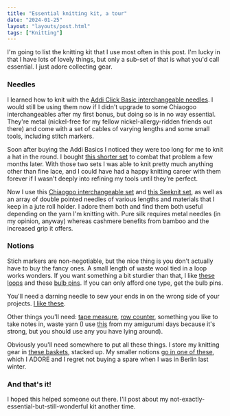 ```yaml
---
title: "Essential knitting kit, a tour"
date: "2024-01-25"
layout: "layouts/post.html"
tags: ["Knitting"]
---
```


I'm going to list the knitting kit that I use most often in this post. I'm lucky in that I have lots of lovely things, but only a sub-set of that is what you'd call essential. I just adore collecting gear.

### Needles

I learned how to knit with the [Addi Click Basic interchangeable needles](https://www.woolstack.co.uk/addi-click-basic-interchangeable-circular-knitting-needle-set/). I would still be using them now if I didn't upgrade to some Chiaogoo interchangeables after my first bonus, but doing so is in no way essential. They're metal (nickel-free for my fellow nickel-allergy-ridden friends out there) and come with a set of cables of varying lengths and some small tools, including stitch markers.

Soon after buying the Addi Basics I noticed they were too long for me to knit a hat in the round. I bought [this shorter set](https://www.woolstack.co.uk/addi-click-lace-interchangeable-circular-knitting-needle-set/) to combat that problem a few months later. With those two sets I was able to knit pretty much anything other than fine lace, and I could have had a happy knitting career with them forever if I wasn't deeply into refining my tools until they're perfect.

Now I use this [Chiaogoo interchangeable set](https://www.thelittleknittingcompany.co.uk/index.php?main_page=product_info&products_id=1897) and [this Seeknit set](https://www.amibari.jp/english/project/premium-10cm-set-11sizes-id-59733), as well as an array of double pointed needles of various lengths and materials that I keep in a jute roll holder. I adore them both and find them both useful depending on the yarn I'm knitting with. Pure silk requires metal needles (in my opinion, anyway) whereas cashmere benefits from bamboo and the increased grip it offers.

### Notions

Stich markers are non-negotiable, but the nice thing is you don't actually have to buy the fancy ones. A small length of waste wool tied in a loop works wonders. If you want something a bit sturdier than that, I like [these loops](https://www.yarnworx.com/products/cocoknits-small-coloured-ring-stitch-markers?variant=32245908930695&currency=GBP&utm_medium=product_sync&utm_source=google&utm_content=sag_organic&utm_campaign=sag_organic&srsltid=AfmBOoo0GF0PHIoUfo-RBSDJdLY4TWsh40RDZtpoRF_3k2zJ_Er2vBln-Zo) and these [bulb pins](https://merchantandmills.com/uk/coppered-bulb-pins). If you can only afford one type, get the bulb pins.

You'll need a darning needle to sew your ends in on the wrong side of your projects. [I like these](https://www.ebay.co.uk/itm/166088726748?var=465595035501).

Other things you'll need: [tape measure](https://www.wildandwoollyshop.co.uk/shop/accessories/tools/tape-measures/rollfix-retractable-tape-measure/), [row counter](https://www.wildandwoollyshop.co.uk/shop/accessories/tools/other-bits-bobs/row-counter-2/), something you like to take notes in, waste yarn (I use [this](https://www.lovecrafts.com/en-gb/p/paintbox-yarns-cotton-dk) from my amigurumi days because it's strong, but you should use any you have lying around).

Obviously you'll need somewhere to put all these things. I store my knitting gear in [these baskets](https://www.etsy.com/uk/listing/1612728796/50-colors-small-collapsible-stackable?ga_order=most_relevant&ga_search_type=all&ga_view_type=gallery&ga_search_query=stacking+baskets&ref=sc_gallery-1-6&pro=1&plkey=f26dc2ec2731de7cb1186db6f455511eb43471b7%3A1612728796), stacked up. My smaller notions [go in one of these](https://www.modulor.de/en/zipper-bag-transparent-with-4-compartments.html), which I ADORE and I regret not buying a spare when I was in Berlin last winter.

### And that's it!

I hoped this helped someone out there. I'll post about my not-exactly-essential-but-still-wonderful kit another time.
